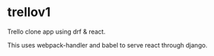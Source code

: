 # trellov1
Trello clone app using drf &amp; react.

This uses webpack-handler and babel to serve react through django.

